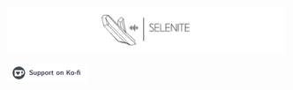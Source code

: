 ![Selenite Logo](https://raw.githubusercontent.com/Selenite-Player/.github/master/assets/gh-banner.png)


<a href='https://ko-fi.com/mhanki' target='_blank'><img height='36' style='border:0px;height:36px;' src='https://raw.githubusercontent.com/Schlenges/uploads/main/kofi-btn-v4.1.png' border='0' alt='Donate at ko-fi.com' /></a>
